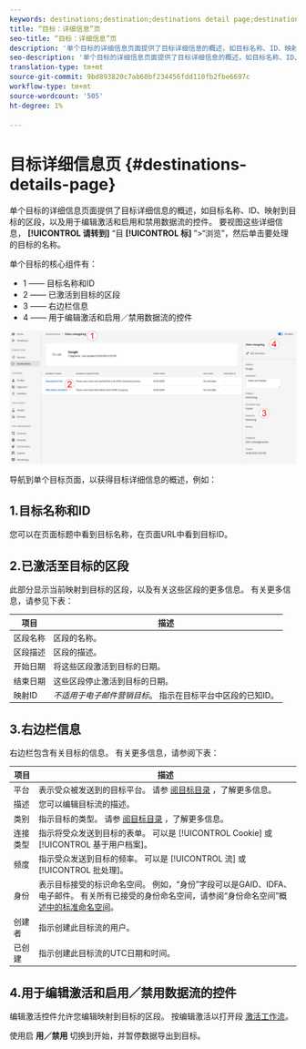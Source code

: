 ```yaml
---
keywords: destinations;destination;destinations detail page;destinations details page
title: “目标：详细信息”页
seo-title: “目标：详细信息”页
description: '单个目标的详细信息页面提供了目标详细信息的概述，如目标名称、ID、映射到目标的区段，以及用于编辑激活和启用和禁用数据流的控件。 '
seo-description: '单个目标的详细信息页面提供了目标详细信息的概述，如目标名称、ID、映射到目标的区段，以及用于编辑激活和启用和禁用数据流的控件。 '
translation-type: tm+mt
source-git-commit: 9bd893820c7ab60bf234456fdd110fb2fbe6697c
workflow-type: tm+mt
source-wordcount: '505'
ht-degree: 1%

---
```



# 目标详细信息页 {#destinations-details-page}

单个目标的详细信息页面提供了目标详细信息的概述，如目标名称、ID、映射到目标的区段，以及用于编辑激活和启用和禁用数据流的控件。 要视图这些详细信息， **[!UICONTROL 请转到]** “目 **[!UICONTROL 标]** ”>“浏览”，然后单击要处理的目标的名称。

单个目标的核心组件有：

* 1 —— 目标名称和ID
* 2 —— 已激活到目标的区段
* 3 —— 右边栏信息
* 4 —— 用于编辑激活和启用／禁用数据流的控件

![目标页面编号](/help/rtcdp/destinations/assets/destination-page-numbered.png)

导航到单个目标页面，以获得目标详细信息的概述，例如：

## 1.目标名称和ID

您可以在页面标题中看到目标名称，在页面URL中看到目标ID。

## 2.已激活至目标的区段

此部分显示当前映射到目标的区段，以及有关这些区段的更多信息。 有关更多信息，请参见下表：

| 项目 | 描述 |
---------|----------|
| 区段名称 | 区段的名称。 |
| 区段描述 | 区段的描述。 |
| 开始日期 | 将这些区段激活到目标的日期。 |
| 结束日期 | 这些区段停止激活到目标的日期。 |
| 映射ID | *不适用于电子邮件营销目标*。 指示在目标平台中区段的已知ID。 |

## 3.右边栏信息

右边栏包含有关目标的信息。 有关更多信息，请参阅下表：

| 项目 | 描述 |
---------|----------|
| 平台 | 表示受众被发送到的目标平台。 请参 [阅目标目录](/help/rtcdp/destinations/destinations-catalog.md) ，了解更多信息。 |
| 描述 | 您可以编辑目标流的描述。 |
| 类别 | 指示目标的类型。 请参 [阅目标目录](/help/rtcdp/destinations/destinations-catalog.md) ，了解更多信息。 |
| 连接类型 | 指示将受众发送到目标的表单。 可以是 [!UICONTROL Cookie] 或 [!UICONTROL 基于用户档案]。 |
| 频度 | 指示受众发送到目标的频率。 可以是 [!UICONTROL 流] 或 [!UICONTROL 批处理]。 |
| 身份 | 表示目标接受的标识命名空间。 例如，“身份”字段可以是GAID、IDFA、电子邮件。 有关所有已接受的身份命名空间，请参阅“身份命名空间”概 [述中的标准命名空间](../../identity-service/namespaces.md)。 |
| 创建者 | 指示创建此目标流的用户。 |
| 已创建 | 指示创建此目标流的UTC日期和时间。 |

## 4.用于编辑激活和启用／禁用数据流的控件

编辑激活控件允许您编辑映射到目标的区段。 按编辑激活以打开段 [激活工作流](/help/rtcdp/destinations/activate-destinations.md)。

使用启 **用／禁用** 切换到开始，并暂停数据导出到目标。